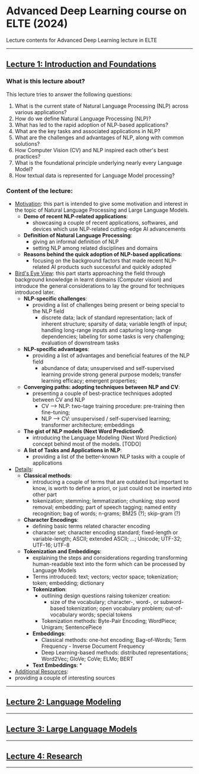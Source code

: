 # Advanced Deep Learning course on ELTE (2024)
Lecture contents for Advanced Deep Learning lecture in ELTE

---

## <ins>Lecture 1: Introduction and Foundations</ins>

### What is this lecture about?

This lecture tries to answer the following questions:

1. What is the current state of Natural Language Processing (NLP) across various applications?
2. How do we define Natural Language Processing (NLP)?
3. What has led to the rapid adoption of NLP-based applications?
4. What are the key tasks and associated applications in NLP?
5. What are the challenges and advantages of NLP, along with common solutions?
7. How Computer Vision (CV) and NLP inspired each other's best practices?
8. What is the foundational principle underlying nearly every Language Model?
9. How textual data is represented for Language Model processing?

### Content of the lecture:
* <ins>Motivation</ins>: this part is intended to give some motivation and interest in the topic of Natural Language Processing and Large Language Models.
  * **Demo of recent NLP-related applications**:
    * showcasing a couple of recent applications, softwares, and devices which use NLP-related cutting-edge AI advancements
  * **Definition of Natural Language Processing**:
    * giving an informal definition of NLP
    * setting NLP among related disciplines and domains
  * **Reasons behind the quick adoption of NLP-based applications**:
    * focusing on the background factors that made recent NLP-related AI products such successful and quickly adopted
* <ins>Bird's Eye View</ins>: this part starts approaching the field through background knowledge in learnt domains 
                              (Computer vision) and introduce the general considerations to lay the ground for techniques
                              introduced later. 
  * **NLP-specific challenges**:
    * providing a list of challenges being present or being special to the NLP field
      * discrete data; lack of standard representation; lack of inherent structure; sparsity of data;
        variable length of input; handling long-range inputs and capturing long-range dependencies;
        labeling for some tasks is very challenging; evaluation of downstream tasks
  * **NLP-specific advantages**:
    * providing a list of advantages and beneficial features of the NLP field
      * abundance of data; unsupervised and self-supervised learning provide strong general purpose models;
        transfer learning efficacy; emergent properties;
  * **Converging paths: adopting techniques between NLP and CV**:
    * presenting a couple of best-practice techniques adopted between CV and NLP
      * CV --> NLP: two-tage training procedure: pre-training then fine-tuning;
      * NLP --> CV: unsupervised / self-supervised learning; transformer architecture; embeddings
  * **The gist of NLP models (Next Word PredictionÖ**: 
    * introducing the Language Modeling (Next Word Prediction) concept behind most of the models. [TODO]
  * **A list of Tasks and Applications in NLP**:
    * providing a list of the better-known NLP tasks with a couple of applications
* <ins>Details</ins>:
  * **Classical methods**:
    * introducing a couple of terms that are outdated but important to know, is worth to define a priori, or
      just could not be inserted into other part
    * tokenization; stemming; lemmatization; chunking; stop word removal; embedding; part of speech tagging;
      named entity recognition; bag of words; n-grams; BM25 (?); skip-gram (?)
  * **Character Encodings**:
    * defining basic terms related character encoding
    * character set; character encoding standard; fixed-length or variable-length; ASCII; extended ASCII; ...;
      Unicode; UTF-32; UTF-16; UTF-8 
  * **Tokenization and Embeddings**:
    * explaining the steps and considerations regarding transforming human-readable text into the form which can 
      be processed by Language Models
    * Terms introduced: text; vectors; vector space; tokenization; token; embedding; dictionary
    * **Tokenization**: 
      * outlining design questions raising tokenizer creation:
        * size of the vocabulary; character-, word-, or subword-based tokenization; open vocabulary problem;
          out-of-vocabulary words; special tokens
      * Tokenization methods: Byte-Pair Encoding; WordPiece; Unigram; SentencePiece
    * **Embeddings**:
      * Classical methods: one-hot encoding; Bag-of-Words; Term Frequency - Inverse Document Frequency
      * Deep Learning-based methods: distributed representations; Word2Vec; GloVe; CoVe; ELMo; BERT
    * **Text Embeddings**:
      *
*  <ins>Additional Resources</ins>:
  * providing a couple of interesting sources

---

## <ins>Lecture 2: Language Modeling</ins>

---

## <ins>Lecture 3: Large Language Models</ins>

---

## <ins>Lecture 4: Research</ins>

---

